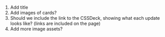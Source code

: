 1. Add title
2. Add images of cards?
3. Should we include the link to the CSSDeck, showing what each update looks like? (links are included on the page)
4. Add more image assets?
